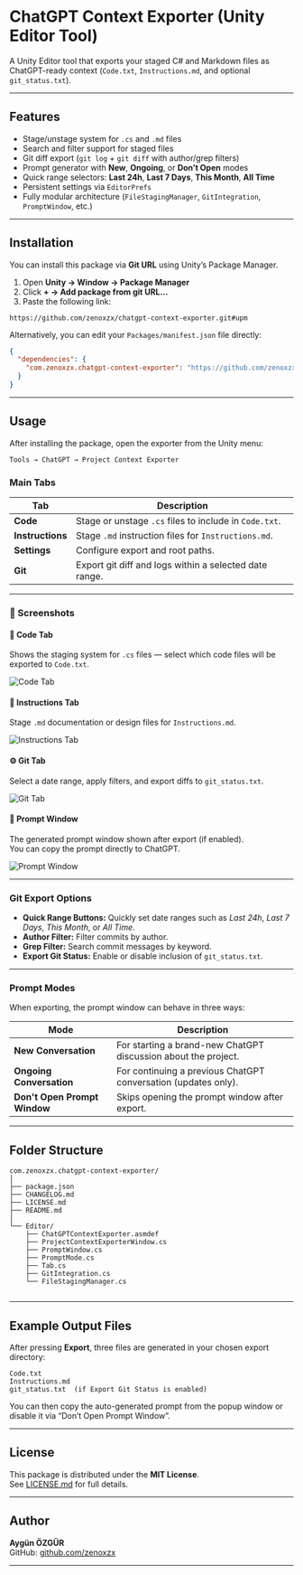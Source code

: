# ChatGPT Context Exporter (Unity Editor Tool)

A Unity Editor tool that exports your staged C# and Markdown files as ChatGPT-ready context (`Code.txt`, `Instructions.md`, and optional `git_status.txt`).

---

## Features

- Stage/unstage system for `.cs` and `.md` files  
- Search and filter support for staged files  
- Git diff export (`git log` + `git diff` with author/grep filters)  
- Prompt generator with **New**, **Ongoing**, or **Don’t Open** modes  
- Quick range selectors: **Last 24h**, **Last 7 Days**, **This Month**, **All Time**  
- Persistent settings via `EditorPrefs`  
- Fully modular architecture (`FileStagingManager`, `GitIntegration`, `PromptWindow`, etc.)

---

## Installation

You can install this package via **Git URL** using Unity’s Package Manager.

1. Open **Unity → Window → Package Manager**  
2. Click **+ → Add package from git URL...**  
3. Paste the following link:

```
https://github.com/zenoxzx/chatgpt-context-exporter.git#upm
```

Alternatively, you can edit your `Packages/manifest.json` file directly:

```json
{
  "dependencies": {
    "com.zenoxzx.chatgpt-context-exporter": "https://github.com/zenoxzx/chatgpt-context-exporter.git#upm"
  }
}
```

---

## Usage

After installing the package, open the exporter from the Unity menu:

```
Tools → ChatGPT → Project Context Exporter
```

### **Main Tabs**

| Tab | Description |
|-----|--------------|
| **Code** | Stage or unstage `.cs` files to include in `Code.txt`. |
| **Instructions** | Stage `.md` instruction files for `Instructions.md`. |
| **Settings** | Configure export and root paths. |
| **Git** | Export git diff and logs within a selected date range. |

---

### 📸 Screenshots

#### 🧱 Code Tab
Shows the staging system for `.cs` files — select which code files will be exported to `Code.txt`.

![Code Tab](.github/Screenshots/ss_code.png)

#### 📘 Instructions Tab
Stage `.md` documentation or design files for `Instructions.md`.

![Instructions Tab](.github/Screenshots/ss_instructions.png)

#### ⚙️ Git Tab
Select a date range, apply filters, and export diffs to `git_status.txt`.

![Git Tab](.github/Screenshots/ss_git.png)

#### 💬 Prompt Window
The generated prompt window shown after export (if enabled).  
You can copy the prompt directly to ChatGPT.

![Prompt Window](.github/Screenshots/ss_prompt.png)

---

### **Git Export Options**

- **Quick Range Buttons:** Quickly set date ranges such as _Last 24h_, _Last 7 Days_, _This Month_, or _All Time_.  
- **Author Filter:** Filter commits by author.  
- **Grep Filter:** Search commit messages by keyword.  
- **Export Git Status:** Enable or disable inclusion of `git_status.txt`.

---

### **Prompt Modes**

When exporting, the prompt window can behave in three ways:

| Mode | Description |
|------|--------------|
| **New Conversation** | For starting a brand-new ChatGPT discussion about the project. |
| **Ongoing Conversation** | For continuing a previous ChatGPT conversation (updates only). |
| **Don't Open Prompt Window** | Skips opening the prompt window after export. |

---

## Folder Structure

```
com.zenoxzx.chatgpt-context-exporter/
│
├── package.json
├── CHANGELOG.md
├── LICENSE.md
├── README.md
│
└── Editor/
    ├── ChatGPTContextExporter.asmdef
    ├── ProjectContextExporterWindow.cs
    ├── PromptWindow.cs
    ├── PromptMode.cs
    ├── Tab.cs
    ├── GitIntegration.cs
    └── FileStagingManager.cs
 
```

---

## Example Output Files

After pressing **Export**, three files are generated in your chosen export directory:

```
Code.txt
Instructions.md
git_status.txt  (if Export Git Status is enabled)
```

You can then copy the auto-generated prompt from the popup window or disable it via “Don’t Open Prompt Window”.

---

## License

This package is distributed under the **MIT License**.  
See [LICENSE.md](LICENSE.md) for full details.

---

## Author

**Aygün ÖZGÜR**  
GitHub: [github.com/zenoxzx](https://github.com/zenoxzx)

---
